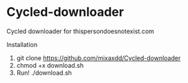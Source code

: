 # Cycled-downloader
Cycled downloader for thispersondoesnotexist.com

Installation

1. git clone https://github.com/mixaxdd/Cycled-downloader
2. chmod +x download.sh
3. Run! ./download.sh
